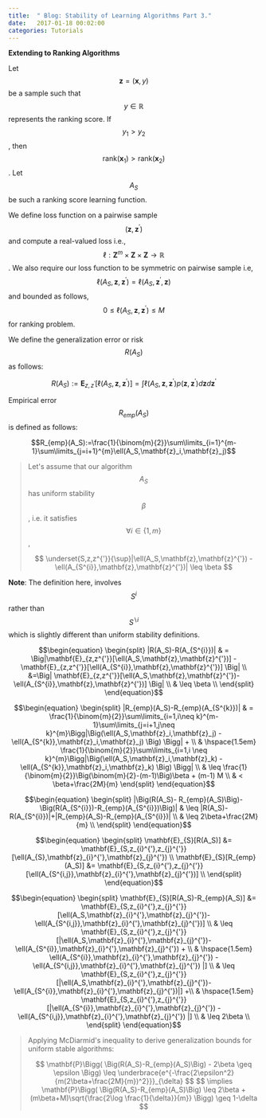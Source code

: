 ```yaml
---
title:  " Blog: Stability of Learning Algorithms Part 3."
date:   2017-01-18 00:02:00
categories: Tutorials
---
```



**Extending to Ranking Algorithms**


Let $$\mathbf{z}=(\mathbf{x},y)$$ be a sample such that $$y\in \mathbb{R}$$ represents the ranking score. If $$y_1>y_2$$, then $$\mathrm{rank}(\mathbf{x}_1)>\mathrm{rank}(\mathbf{x}_2)$$. Let $$A_{S}$$ be such a ranking score learning function.

We define loss function on a pairwise sample $$(\mathbf{z},\mathbf{z}^{'})$$ and compute a real-valued loss i.e., $$\ell:\mathbf{Z}^{m} \times \mathbf{Z}\times \mathbf{Z} \rightarrow \mathbb{R}$$. We also require our loss function to be symmetric on pairwise sample i.e, $$\ell(A_S,\mathbf{z},\mathbf{z}^{'})=\ell(A_S,\mathbf{z}^{'},\mathbf{z})$$ and bounded as follows, $$0\leq \ell(A_S,\mathbf{z},\mathbf{z}^{'}) \leq M$$ for ranking problem.

We define the generalization error or risk $$R(A_S)$$ as follows:

$$R(A_S):=\mathbf{E}_{z,z^{'}}[\ell(A_S,\mathbf{z},\mathbf{z}^{'})]=\int \ell(A_S,\mathbf{z},\mathbf{z}^{'}) p(\mathbf{z},\mathbf{z}^{'}) d\mathbf{z}d\mathbf{z}^{'}$$

Empirical error $$R_{emp}(A_S)$$ is defined as follows:

$$R_{emp}(A_S):=\frac{1}{\binom{m}{2}}\sum\limits_{i=1}^{m-1}\sum\limits_{j=i+1}^{m}\ell(A_S,\mathbf{z}_i,\mathbf{z}_j)$$


>Let's assume that our algorithm $$A_S$$ has uniform stability $$\beta$$, i.e.  it satisfies $$\forall i\in\{1,m\}$$,
>
>$$ \underset{S,z,z^{'}}{\sup}|\ell(A_S,\mathbf{z},\mathbf{z}^{'}) -\ell(A_{S^{i}},\mathbf{z},\mathbf{z}^{'})| \leq \beta $$

**Note**: The definition here, involves $$S^{i}$$ rather than $$S^{\backslash i}$$ which is slightly different than uniform stability definitions.


$$\begin{equation}
\begin{split}
|R(A_S)-R(A_{S^{i}})| & = \Big|\mathbf{E}_{z,z^{'}}[\ell(A_S,\mathbf{z},\mathbf{z}^{'})] - \mathbf{E}_{z,z^{'}}[\ell(A_{S^{i}},\mathbf{z},\mathbf{z}^{'})] \Big|  \\
&=\Big| \mathbf{E}_{z,z^{'}}[\ell(A_S,\mathbf{z},\mathbf{z}^{'})-\ell(A_{S^{i}},\mathbf{z},\mathbf{z}^{'})] \Big| \\
& \leq \beta \\
\end{split}
\end{equation}$$

$$\begin{equation}
\begin{split}
|R_{emp}(A_S)-R_{emp}(A_{S^{k}})| & =  \frac{1}{\binom{m}{2}}\sum\limits_{i=1,i\neq k}^{m-1}\sum\limits_{j=i+1,j\neq k}^{m}\Bigg|\Big(\ell(A_S,\mathbf{z}_i,\mathbf{z}_j) - \ell(A_{S^{k}},\mathbf{z}_i,\mathbf{z}_j) \Big) \Bigg| + \\
& \hspace{1.5em} \frac{1}{\binom{m}{2}}\sum\limits_{i=1,i \neq k}^{m}\Bigg|\Big(\ell(A_S,\mathbf{z}_i,\mathbf{z}_k) - \ell(A_{S^{k}},\mathbf{z}_i,\mathbf{z}_k) \Big) \Bigg|  \\
& \leq  \frac{1}{\binom{m}{2}}\Big(\binom{m}{2}-(m-1)\Big)\beta + (m-1) M \\
& < \beta+\frac{2M}{m}
\end{split}
\end{equation}$$

$$\begin{equation}
\begin{split}
|\Big(R(A_S)- R_{emp}(A_S)\Big)-\Big(R(A_{S^{i}})-R_{emp}(A_{S^{i}})\Big)| & \leq |R(A_S)-R(A_{S^{i}})|+|R_{emp}(A_S)-R_{emp}(A_{S^{i}})| \\
& \leq 2\beta+\frac{2M}{m} \\
\end{split}
\end{equation}$$

$$\begin{equation}
\begin{split}
\mathbf{E}_{S}[R(A_S)] &= \mathbf{E}_{S,z_{i}^{'},z_{j}^{'}}[\ell(A_{S},\mathbf{z}_{i}^{'},\mathbf{z}_{j}^{'}) \\
\mathbf{E}_{S}[R_{emp}(A_S)] &= \mathbf{E}_{S,z_{i}^{'},z_{j}^{'}}[\ell(A_{S^{i,j}},\mathbf{z}_{i}^{'},\mathbf{z}_{j}^{'})] \\
\end{split}
\end{equation}$$

$$\begin{equation}
\begin{split}
\mathbf{E}_{S}[R(A_S)-R_{emp}(A_S)] &= \mathbf{E}_{S,z_{i}^{'},z_{j}^{'}}[\ell(A_S,\mathbf{z}_{i}^{'},\mathbf{z}_{j}^{'})-\ell(A_{S^{i,j}},\mathbf{z}_{i}^{'},\mathbf{z}_{j}^{'})] \\
& \leq \mathbf{E}_{S,z_{i}^{'},z_{j}^{'}}[|\ell(A_S,\mathbf{z}_{i}^{'},\mathbf{z}_{j}^{'})-\ell(A_{S^{i}},\mathbf{z}_{i}^{'},\mathbf{z}_{j}^{'}) + \\
& \hspace{1.5em} \ell(A_{S^{i}},\mathbf{z}_{i}^{'},\mathbf{z}_{j}^{'})   -\ell(A_{S^{i,j}},\mathbf{z}_{i}^{'},\mathbf{z}_{j}^{'}) |] \\
& \leq \mathbf{E}_{S,z_{i}^{'},z_{j}^{'}}[|\ell(A_S,\mathbf{z}_{i}^{'},\mathbf{z}_{j}^{'})-\ell(A_{S^{i}},\mathbf{z}_{i}^{'},\mathbf{z}_{j}^{'})|] +\\
& \hspace{1.5em} \mathbf{E}_{S,z_{i}^{'},z_{j}^{'}}[|\ell(A_{S^{i}},\mathbf{z}_{i}^{'},\mathbf{z}_{j}^{'})   -\ell(A_{S^{i,j}},\mathbf{z}_{i}^{'},\mathbf{z}_{j}^{'}) |] \\
& \leq 2\beta \\
\end{split}
\end{equation}$$

>Applying McDiarmid's inequality to derive generalization bounds for uniform stable algorithms:
>
><center>$$ \mathbf{P}\Bigg( \Big(R(A_S)-R_{emp}(A_S)\Big)  - 2\beta \geq   \epsilon \Bigg)  \leq \underbrace{e^{-\frac{2\epsilon^2}{m(2\beta+\frac{2M}{m})^2}}}_{\delta} $$
>$$ \implies    \mathbf{P}\Bigg( \Big(R(A_S)-R_{emp}(A_S)\Big) \leq  2\beta +  (m\beta+M)\sqrt{\frac{2\log \frac{1}{\delta}}{m}} \Bigg) \geq 1-\delta $$</center>
